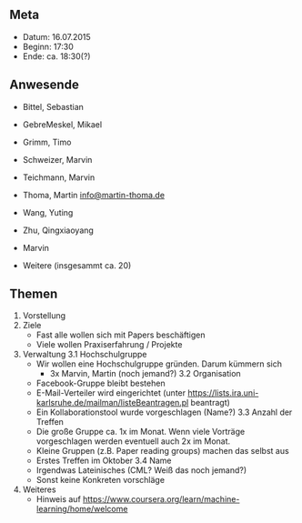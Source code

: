 ## Meta
* Datum: 16.07.2015
* Beginn: 17:30
* Ende: ca. 18:30(?)


## Anwesende

* Bittel, Sebastian
* GebreMeskel, Mikael
* Grimm, Timo
* Schweizer, Marvin
* Teichmann, Marvin
* Thoma, Martin <info@martin-thoma.de>
* Wang, Yuting
* Zhu, Qingxiaoyang

* Marvin
* Weitere (insgesammt ca. 20)


## Themen

1. Vorstellung
2. Ziele
    - Fast alle wollen sich mit Papers beschäftigen
    - Viele wollen Praxiserfahrung / Projekte
3. Verwaltung
3.1 Hochschulgruppe
    - Wir wollen eine Hochschulgruppe gründen. Darum kümmern sich
        - 3x Marvin, Martin (noch jemand?)
3.2 Organisation
    - Facebook-Gruppe bleibt bestehen
    - E-Mail-Verteiler wird eingerichtet (unter https://lists.ira.uni-karlsruhe.de/mailman/listeBeantragen.pl beantragt)
    - Ein Kollaborationstool wurde vorgeschlagen (Name?)
3.3 Anzahl der Treffen
    - Die große Gruppe ca. 1x im Monat. Wenn viele Vorträge vorgeschlagen
      werden eventuell auch 2x im Monat.
    - Kleine Gruppen (z.B. Paper reading groups) machen das selbst aus
    - Erstes Treffen im Oktober
3.4 Name
    - Irgendwas Lateinisches (CML? Weiß das noch jemand?)
    - Sonst keine Konkreten vorschläge
4. Weiteres
    - Hinweis auf https://www.coursera.org/learn/machine-learning/home/welcome